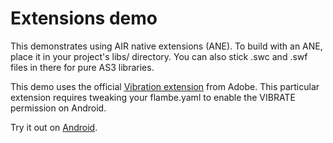 # Extensions demo

This demonstrates using AIR native extensions (ANE). To build with an
ANE, place it in your project's libs/ directory. You can also stick .swc
and .swf files in there for pure AS3 libraries.

This demo uses the official [Vibration extension] from Adobe. This
particular extension requires tweaking your flambe.yaml to enable the
VIBRATE permission on Android.

Try it out on [Android].

[Android]: https://aduros.com/flambe/demos/extensions/main-android.apk
[Vibration extension]: https://www.adobe.com/devnet/air/native-extensions-for-air/extensions/vibration.html
